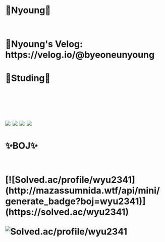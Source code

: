<h1>🐣Nyoung🐣<h1>
<br/>
  🍎Nyoung's Velog: https://velog.io/@byeoneunyoung


<h1>📒Studing📒<h1><br/><br/>
<img src="https://img.shields.io/badge/C++-0067A3?style=flat-square&logo=C++&logoColor=white"/>
<img src="https://img.shields.io/badge/Spring-81C147?style=flat-square&logo=Spring&logoColor=white"/>
<img src="https://img.shields.io/badge/Java-FF0000?style=flat-square&logo=Java&logoColor=white"/>
<img src="https://img.shields.io/badge/Python-FFCA28?style=flat-square&logo=Python&logoColor=white"/>


<h1>✨BOJ✨<h1>
  <br/>
[![Solved.ac/profile/wyu2341](http://mazassumnida.wtf/api/mini/generate_badge?boj=wyu2341)](https://solved.ac/wyu2341)

![Solved.ac/profile/wyu2341](http://mazandi.herokuapp.com/api?handle=wyu2341&theme=warm)

